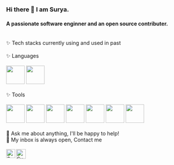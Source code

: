 ### Hi there 👋 I am Surya.

#### A passionate software enginner and an open source contributer. 

<!--
**psuryateja123/psuryateja123** is a ✨ _special_ ✨ repository because its `README.md` (this file) appears on your GitHub profile.

Here are some ideas to get you started:

- 🔭 I’m currently working on ...
- 🌱 I’m currently learning ...
- 👯 I’m looking to collaborate on ...
- 🤔 I’m looking for help with ...
- 💬 Ask me about ...
- 📫 How to reach me: ...
- 😄 Pronouns: ...
- ⚡ Fun fact: ...
-->

<br>
✨ Tech stacks currently using and used in past <br>
<br>
✨ Languages <br>
<br>
<code><a href="https://www.python.org/" target="_blank"><img height="50" src="https://www.vectorlogo.zone/logos/python/python-ar21.svg"></a></code>
<code><a href="https://www.javascript.com/" target="_blank"><img height="50" src="https://www.vectorlogo.zone/logos/javascript/javascript-ar21.svg"></a></code>
<br>
<br>
✨ Tools <br>
<br>
<code><a href="https://www.atlassian.com/software/bamboo" target="_blank"><img height="50" src="https://www.vectorlogo.zone/logos/atlassian_bamboo/atlassian_bamboo-ar21.svg"></a></code>
<code><a href="https://www.mercurial-scm.org" target="_blank"><img height="50" src="https://www.vectorlogo.zone/logos/mercurial-scm/mercurial-scm-ar21.svg"></a></code>
<code><a href="https://www.mysql.com/" target="_blank"><img height="50" src="https://www.vectorlogo.zone/logos/mysql/mysql-ar21.svg"></a></code>
<code><a href="https://www.json.org/" target="_blank"><img height="50" src="https://www.vectorlogo.zone/logos/json/json-ar21.svg"></a></code>
<code><a href="https://analytics.google.com/" target="_blank"><img height="50" src="https://www.vectorlogo.zone/logos/google_analytics/google_analytics-ar21.svg"></a></code>
<code><a href="https://www.jetbrains.com" target="_blank"><img height="50" src="https://www.vectorlogo.zone/logos/jetbrains/jetbrains-ar21.svg"></a></code>
<code><a href="https://www.travis-ci.com" target="_blank"><img height="50" src="https://www.vectorlogo.zone/logos/travis-ci/travis-ci-ar21.svg"></a></code>
<br>
<br>
💬 Ask me about anything, I'll be happy to help! <br>
💬 My inbox is always open, Contact me
<br>
<br> 
  <a href="https://www.linkedin.com/in/suryateja-pulakhandam/" target="_blank">
   <img align="left" alt="Surya teja Pulakhandam | Linkedin" width="24px" src="https://www.vectorlogo.zone/logos/linkedin/linkedin-tile.svg" />
  </a>
  <a href="mailto:suryateja.pulakhandam@yahoo.co.uk" target="_blank">
    <img align="left" alt="Surya teja Pulakhandam | Yahoo" width="26px" src="https://www.vectorlogo.zone/logos/yahoo/yahoo-tile.svg" />
  </a>
